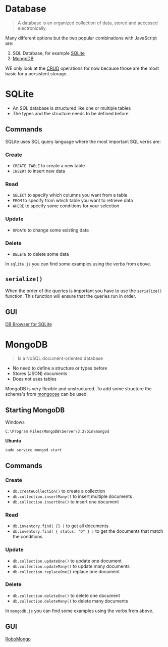 Database
========================================================

> A database is an organized collection of data, stored and accessed electronically.

Many different options but the two popular combinations with JavaScript are:

1. SQL Database, for example [SQLite](http://www.sqlitetutorial.net/sqlite-nodejs)
1. [MongoDB](https://www.mongodb.com/)

WE only look at the [CRUD](https://en.wikipedia.org/wiki/Create,_read,_update_and_delete) operations for now because those are the most basic for a persistent storage.

SQLite
========================================================

- An SQL database is structured like one or multiple tables
- The types and the structure needs to be defined before

## Commands

SQLite uses SQL query language where the most important SQL verbs are:

### Create

- `CREATE TABLE` to create a new table  
- `INSERT` to insert new data

### Read

- `SELECT` to specify which columns you want from a table
- `FROM` to specify from which table you want to retrieve data
- `WHERE` to specify some conditions for your selection
  
### Update  

- `UPDATE` to change some existing data

### Delete

- `DELETE` to delete some data


In `sqlite.js` you can find some examples using the verbs from above.

## `serialize()`

When the order of the queries is important you have to use the `serialize()` function. This function will ensure that the queries run in order.

## GUI

[DB Browser for SQLite](http://sqlitebrowser.org/)

MongoDB
========================================================

> Is a NoSQL document-oriented database

- No need to define a structure or types before
- Stores (JSON) documents
- Does not uses tables

MongoDB is very flexible and unstructured. To add some structure the schema's from [mongoose](https://mongoosejs.com/) can be used.

## Starting MongoDB

Windows

`C:\Program Files\MongoDB\Server\3.2\bin\mongod`

**Ubuntu**

`sudo service mongod start`

## Commands

### Create

- `db.createCollection()` to create a collection
- `db.collection.insertMany()` to insert multiple documents
- `db.collection.insertOne()` to insert one document

### Read

- `db.inventory.find( {} )` to get all documents
- `db.inventory.find( { status: "D" } )` to get the documents that match the conditions

### Update

- `db.collection.updateOne()` to update one document
- `db.collection.updateMany()`  to update many documents
- `db.collection.replaceOne()` replace one document

### Delete

- `db.collection.deleteOne()` to delete one document
- `db.collection.deleteMany()` to delete many documents

In `mongodb.js` you can find some examples using the verbs from above.

## GUI

[RoboMongo](https://robomongo.org/)

